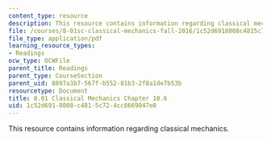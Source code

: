 ```yaml
---
content_type: resource
description: This resource contains information regarding classical mechanics.
file: /courses/8-01sc-classical-mechanics-fall-2016/1c52d6918008c4815c724cc8669047e0_MIT8_01F16_chapter10.6.pdf
file_type: application/pdf
learning_resource_types:
- Readings
ocw_type: OCWFile
parent_title: Readings
parent_type: CourseSection
parent_uid: 8897a3b7-567f-b552-81b3-2f8a1de7b53b
resourcetype: Document
title: 8.01 Classical Mechanics Chapter 10.6
uid: 1c52d691-8008-c481-5c72-4cc8669047e0
---
```

This resource contains information regarding classical mechanics.

